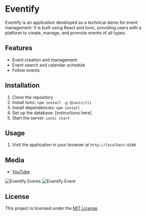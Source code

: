 # Eventify

Eventify is an application developed as a technical demo for event management. It is built using React and Ionic, providing users with a platform to create, manage, and promote events of all types.

## Features

- Event creation and management
- Event search and calendar schedule
- Follow events

## Installation

1. Clone the repository
2. Install Ionic: `npm install -g @ionic/cli`
3. Install dependencies: `npm install`
4. Set up the database: [instructions here]
5. Start the server: `ionic start`

## Usage

1. Visit the application in your browser at `http://localhost:8100`

## Media

- [YouTube](https://youtu.be/zfU4s4JbV8U)

![Eventify Events](https://ibb.co/GJWBWsG)
![Eventify Event](https://ibb.co/s2VvK7C)

## License

This project is licensed under the [MIT License](https://opensource.org/licenses/MIT).
